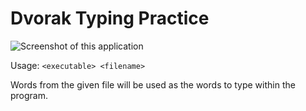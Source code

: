 # Dvorak Typing Practice

![Screenshot of this application](https://git.seodisparate.com/stephenseo/dvorak_typing_practice/raw/commit/745b399f153f3945e05a8cb9b7388539b13901ca/pictures/dvorak_typing_practice_screenshot.png)

Usage: `<executable> <filename>`

Words from the given file will be used as the words to type within the program.
